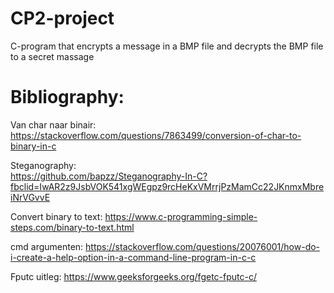 # CP2-project

C-program that encrypts a message in a BMP file and decrypts the BMP file to a secret massage


# Bibliography: 

Van char naar binair:  
https://stackoverflow.com/questions/7863499/conversion-of-char-to-binary-in-c 

Steganography:  
https://github.com/bapzz/Steganography-In-C?fbclid=IwAR2z9JsbVOK541xgWEgpz9rcHeKxVMrrjPzMamCc22JKnmxMbreiNrVGvvE 

Convert binary to text: 
https://www.c-programming-simple-steps.com/binary-to-text.html 

cmd argumenten: 
https://stackoverflow.com/questions/20076001/how-do-i-create-a-help-option-in-a-command-line-program-in-c-c 

Fputc uitleg: 
https://www.geeksforgeeks.org/fgetc-fputc-c/ 
